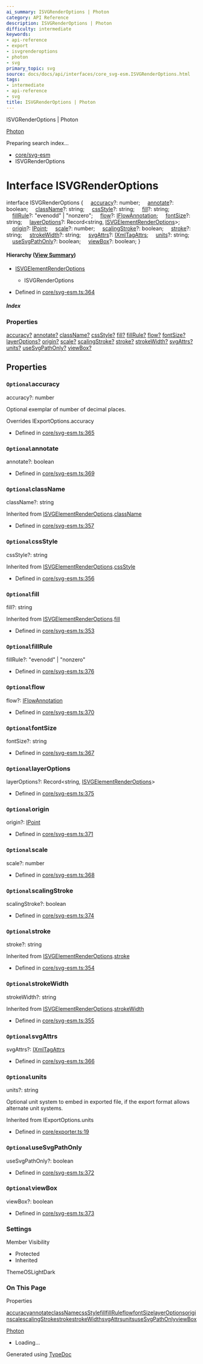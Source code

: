 ```yaml
---
ai_summary: ISVGRenderOptions | Photon
category: API Reference
description: ISVGRenderOptions | Photon
difficulty: intermediate
keywords:
- api-reference
- export
- isvgrenderoptions
- photon
- svg
primary_topic: svg
source: docs/docs/api/interfaces/core_svg-esm.ISVGRenderOptions.html
tags:
- intermediate
- api-reference
- svg
title: ISVGRenderOptions | Photon
---
```

ISVGRenderOptions | Photon

[Photon](../index.md)




Preparing search index...

* [core/svg-esm](../modules/core_svg-esm.md)
* ISVGRenderOptions

# Interface ISVGRenderOptions

interface ISVGRenderOptions {
    [accuracy](#accuracy)?: number;
    [annotate](#annotate)?: boolean;
    [className](#classname)?: string;
    [cssStyle](#cssstyle)?: string;
    [fill](#fill)?: string;
    [fillRule](#fillrule)?: "evenodd" | "nonzero";
    [flow](#flow)?: [IFlowAnnotation](core_svg-esm.IFlowAnnotation.md);
    [fontSize](#fontsize)?: string;
    [layerOptions](#layeroptions)?: Record<string, [ISVGElementRenderOptions](core_svg-esm.ISVGElementRenderOptions.md)>;
    [origin](#origin)?: [IPoint](core_schema.IPoint.md);
    [scale](#scale)?: number;
    [scalingStroke](#scalingstroke)?: boolean;
    [stroke](#stroke)?: string;
    [strokeWidth](#strokewidth)?: string;
    [svgAttrs](#svgattrs)?: [IXmlTagAttrs](core_xml.IXmlTagAttrs.md);
    [units](#units)?: string;
    [useSvgPathOnly](#usesvgpathonly)?: boolean;
    [viewBox](#viewbox)?: boolean;
}

#### Hierarchy ([View Summary](../hierarchy.md#core/svg-esm.ISVGRenderOptions))

* [ISVGElementRenderOptions](core_svg-esm.ISVGElementRenderOptions.md)
  + ISVGRenderOptions

* Defined in [core/svg-esm.ts:364](https://github.com/mwhite454/photon/blob/main/packages/photon/src/core/svg-esm.ts#L364)

##### Index

### Properties

[accuracy?](#accuracy)
[annotate?](#annotate)
[className?](#classname)
[cssStyle?](#cssstyle)
[fill?](#fill)
[fillRule?](#fillrule)
[flow?](#flow)
[fontSize?](#fontsize)
[layerOptions?](#layeroptions)
[origin?](#origin)
[scale?](#scale)
[scalingStroke?](#scalingstroke)
[stroke?](#stroke)
[strokeWidth?](#strokewidth)
[svgAttrs?](#svgattrs)
[units?](#units)
[useSvgPathOnly?](#usesvgpathonly)
[viewBox?](#viewbox)

## Properties

### `Optional`accuracy

accuracy?: number

Optional exemplar of number of decimal places.

Overrides IExportOptions.accuracy

* Defined in [core/svg-esm.ts:365](https://github.com/mwhite454/photon/blob/main/packages/photon/src/core/svg-esm.ts#L365)

### `Optional`annotate

annotate?: boolean

* Defined in [core/svg-esm.ts:369](https://github.com/mwhite454/photon/blob/main/packages/photon/src/core/svg-esm.ts#L369)

### `Optional`className

className?: string

Inherited from [ISVGElementRenderOptions](core_svg-esm.ISVGElementRenderOptions.md).[className](core_svg-esm.ISVGElementRenderOptions.md#classname)

* Defined in [core/svg-esm.ts:357](https://github.com/mwhite454/photon/blob/main/packages/photon/src/core/svg-esm.ts#L357)

### `Optional`cssStyle

cssStyle?: string

Inherited from [ISVGElementRenderOptions](core_svg-esm.ISVGElementRenderOptions.md).[cssStyle](core_svg-esm.ISVGElementRenderOptions.md#cssstyle)

* Defined in [core/svg-esm.ts:356](https://github.com/mwhite454/photon/blob/main/packages/photon/src/core/svg-esm.ts#L356)

### `Optional`fill

fill?: string

Inherited from [ISVGElementRenderOptions](core_svg-esm.ISVGElementRenderOptions.md).[fill](core_svg-esm.ISVGElementRenderOptions.md#fill)

* Defined in [core/svg-esm.ts:353](https://github.com/mwhite454/photon/blob/main/packages/photon/src/core/svg-esm.ts#L353)

### `Optional`fillRule

fillRule?: "evenodd" | "nonzero"

* Defined in [core/svg-esm.ts:376](https://github.com/mwhite454/photon/blob/main/packages/photon/src/core/svg-esm.ts#L376)

### `Optional`flow

flow?: [IFlowAnnotation](core_svg-esm.IFlowAnnotation.md)

* Defined in [core/svg-esm.ts:370](https://github.com/mwhite454/photon/blob/main/packages/photon/src/core/svg-esm.ts#L370)

### `Optional`fontSize

fontSize?: string

* Defined in [core/svg-esm.ts:367](https://github.com/mwhite454/photon/blob/main/packages/photon/src/core/svg-esm.ts#L367)

### `Optional`layerOptions

layerOptions?: Record<string, [ISVGElementRenderOptions](core_svg-esm.ISVGElementRenderOptions.md)>

* Defined in [core/svg-esm.ts:375](https://github.com/mwhite454/photon/blob/main/packages/photon/src/core/svg-esm.ts#L375)

### `Optional`origin

origin?: [IPoint](core_schema.IPoint.md)

* Defined in [core/svg-esm.ts:371](https://github.com/mwhite454/photon/blob/main/packages/photon/src/core/svg-esm.ts#L371)

### `Optional`scale

scale?: number

* Defined in [core/svg-esm.ts:368](https://github.com/mwhite454/photon/blob/main/packages/photon/src/core/svg-esm.ts#L368)

### `Optional`scalingStroke

scalingStroke?: boolean

* Defined in [core/svg-esm.ts:374](https://github.com/mwhite454/photon/blob/main/packages/photon/src/core/svg-esm.ts#L374)

### `Optional`stroke

stroke?: string

Inherited from [ISVGElementRenderOptions](core_svg-esm.ISVGElementRenderOptions.md).[stroke](core_svg-esm.ISVGElementRenderOptions.md#stroke)

* Defined in [core/svg-esm.ts:354](https://github.com/mwhite454/photon/blob/main/packages/photon/src/core/svg-esm.ts#L354)

### `Optional`strokeWidth

strokeWidth?: string

Inherited from [ISVGElementRenderOptions](core_svg-esm.ISVGElementRenderOptions.md).[strokeWidth](core_svg-esm.ISVGElementRenderOptions.md#strokewidth)

* Defined in [core/svg-esm.ts:355](https://github.com/mwhite454/photon/blob/main/packages/photon/src/core/svg-esm.ts#L355)

### `Optional`svgAttrs

svgAttrs?: [IXmlTagAttrs](core_xml.IXmlTagAttrs.md)

* Defined in [core/svg-esm.ts:366](https://github.com/mwhite454/photon/blob/main/packages/photon/src/core/svg-esm.ts#L366)

### `Optional`units

units?: string

Optional unit system to embed in exported file, if the export format allows alternate unit systems.

Inherited from IExportOptions.units

* Defined in [core/exporter.ts:19](https://github.com/mwhite454/photon/blob/main/packages/photon/src/core/exporter.ts#L19)

### `Optional`useSvgPathOnly

useSvgPathOnly?: boolean

* Defined in [core/svg-esm.ts:372](https://github.com/mwhite454/photon/blob/main/packages/photon/src/core/svg-esm.ts#L372)

### `Optional`viewBox

viewBox?: boolean

* Defined in [core/svg-esm.ts:373](https://github.com/mwhite454/photon/blob/main/packages/photon/src/core/svg-esm.ts#L373)

### Settings

Member Visibility

* Protected
* Inherited

ThemeOSLightDark

### On This Page

Properties

[accuracy](#accuracy)[annotate](#annotate)[className](#classname)[cssStyle](#cssstyle)[fill](#fill)[fillRule](#fillrule)[flow](#flow)[fontSize](#fontsize)[layerOptions](#layeroptions)[origin](#origin)[scale](#scale)[scalingStroke](#scalingstroke)[stroke](#stroke)[strokeWidth](#strokewidth)[svgAttrs](#svgattrs)[units](#units)[useSvgPathOnly](#usesvgpathonly)[viewBox](#viewbox)

[Photon](../index.md)

* Loading...

Generated using [TypeDoc](https://typedoc.org/)
